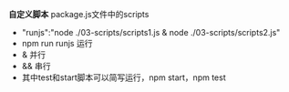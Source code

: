 **自定义脚本**
package.js文件中的scripts
- "runjs":"node ./03-scripts/scripts1.js & node ./03-scripts/scripts2.js"
- npm run runjs 运行
- & 并行
- && 串行
- 其中test和start脚本可以简写运行，npm start，npm test